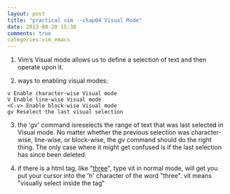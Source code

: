 ```yaml
---
layout: post
title: "practical vim --chap04 Visual Mode"
date: 2013-08-28 15:38
comments: true
categories:vim_emacs
---
```

1. Vim’s Visual mode allows us to define a selection of text and then operate upon it.

2. ways to enabling visual modes:
```
v Enable character-wise Visual mode
V Enable line-wise Visual mode
<C-v> Enable block-wise Visual mode
gv Reselect the last visual selection
```


3. the 'gv' command isreselects the range of text that was last selected in Visual mode. No matter whether the previous selection was character-wise, line-wise, or block-wise, the gv command should do the right thing. The only case where it might get confused is if the last selection has since been deleted.



4. if there is a html tag, like "<a href="#">three</a>", type vit in normal mode, will get you put your cursor into the 'h' character of the word "three". vit means "visually select inside the tag"



